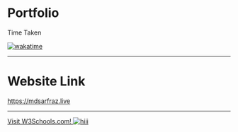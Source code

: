 # Portfolio
 

 Time Taken
 
<a href="https://wakatime.com/badge/github/mdsarfraz2002/portfolio"><img src="https://wakatime.com/badge/github/mdsarfraz2002/portfolio.svg" alt="wakatime"></a>

<hr>

# Website Link

https://mdsarfraz.live
<hr>

 <a href="https://mdsarfraz.live">Visit W3Schools.com! ![hiii](https://user-images.githubusercontent.com/84585300/231717013-5e6987ce-c203-435d-a021-93f7e1be6782.png) </a>
